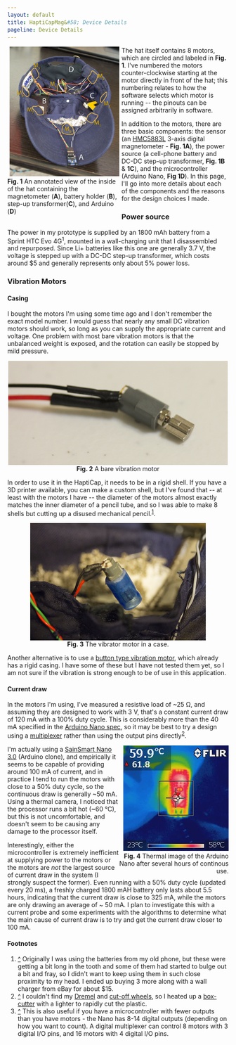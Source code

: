 ```yaml
---
layout: default
title: HaptiCapMag&#58; Device Details
pageline: Device Details
---
```

<div class="img-container" style="float:left; width:260px">
<a href="images/photos/high-res/HaptiCap 019 - Inside View Annotated.png"><img src="images/photos/low-res/HaptiCap LowRes 019 - Inside View Annotated.png" width="250px" hspace="5px"/></a>
<span class="caption" style="width:260px"><b>Fig. 1</b> An annotated view of the inside of the hat containing the
magnetometer (<b>A</b>), battery holder (<b>B</b>), step-up transformer(<b>C</b>), and Arduino (<b>D</b>)</span>
</div>

The hat itself contains 8 motors, which are circled and labeled in <b>Fig. 1</b>. I've numbered the motors counter-clockwise starting at the motor directly in front of the hat; this numbering relates to how the software selects which motor is running -- the pinouts can be assigned arbitrarily in software.

In addition to the motors, there are three basic components: the sensor (an [HMC5883L](https://github.com/pganssle/HMC5883L) 3-axis digital magnetometer - <b>Fig. 1A</b>), the power source (a cell-phone battery and DC-DC step-up transformer, <b>Fig. 1B</b> & <b>1C</b>), and the microcontroller (Arduino Nano, <b>Fig 1D</b>). In this page, I'll go into more details about each of the components and the reasons for the design choices I made.

### Power source
The power in my prototype is supplied by an 1800 mAh battery from a Sprint HTC Evo 4G<sup><a name="fnote1" ref="#ref1">1</a></sup>, mounted in a wall-charging unit that I disassembled and repurposed. Since Li+ batteries like this one are generally 3.7 V, the voltage is stepped up with a DC-DC step-up transformer, which costs around $5 and generally represents only about 5% power loss.

### Vibration Motors

#### Casing
I bought the motors I'm using some time ago and I don't remember the exact model number. I would guess that nearly any small DC vibration motors should work, so long as you can supply the appropriate current and voltage. One problem with most bare vibration motors is that the unbalanced weight is exposed, and the rotation can easily be stopped by mild pressure.

<div class="img-container" align="center">
<a href="images/photos/high-res/HaptiCap 010 - Vibrator Motor Bare.png"><img src="images/photos/low-res/HaptiCap LowRes 010 - Vibrator Motor Bare.png" alt="Bare vibrator motor" width="500px" align="center"/></a><br>
<span class="caption"><b>Fig. 2</b> A bare vibration motor</span>
</div>

In order to use it in the HaptiCap, it needs to be in a rigid shell. If you have a 3D printer available, you can make a custom shell, but I've found that -- at least with the motors I have -- the diameter of the motors almost exactly matches the inner diameter of a pencil tube, and so I was able to make 8 shells but cutting up a disused mechanical pencil.<sup><a name="fnote2" href="#ref2">1</a></sup>.

<div class="img-container" align="center">
<a href="images/photos/high-res/HaptiCap 012 - North Motor Pocket.png"><img src="images/photos/low-res/HaptiCap LowRes 012 - North Motor Pocket.png" alt="Cased vibrator motor" width="400px" align="center"/></a><br>
<span class="caption"><b>Fig. 3</b> The vibrator motor in a case.</span>
</div>

Another alternative is to use a [button type vibration motor](http://www.amazon.com/Diameter-Button-3V-4-5V-CellPhone-Vibrator/dp/B00H4PM1WO), which already has a rigid casing. I have some of these but I have not tested them yet, so I am not sure if the vibration is strong enough to be of use in this application.

#### Current draw
In the motors I'm using, I've measured a resistive load of ~25 Ω, and assuming they are designed to work with 3 V, that's a constant current draw of 120 mA with a 100% duty cycle. This is considerably more than the 40 mA specified in the <a href="http://arduino.cc/en/Main/arduinoBoardNano">Arduino Nano spec</a>, so it may be best to try a design using a [multiplexer](https://www.sparkfun.com/products/9056) rather than using the output pins directly<sup><a name="fnote3" href="#ref3">2</a></sup>. 

<div align="right" class="img-container" style="float:right; width:250px"><img src="images/photos/high-res/HaptiCap 017 - Thermal%20Image%20Arduino.jpg" /><br>
<span class="caption"><b>Fig. 4</b> Thermal image of the Arduino Nano after several hours of continous use.</span>
</div>

I'm actually using a [SainSmart Nano 3.0](http://www.amazon.com/SainSmart-Nano-v3-0-Compatible-Arduino/dp/B00761NDHI/) (Arduino clone), and empirically it seems to be capable of providing around 100 mA of current, and in practice I tend to run the motors with close to a 50% duty cycle, so the continuous draw is generally ~50 mA. Using a thermal camera, I noticed that the processor runs a bit hot (~60 °C), but this is not uncomfortable, and doesn't seem to be causing any damage to the processor itself.

Interestingly, either the microcontroller is extremely inefficient at supplying power to the motors or the motors are *not* the largest source of current draw in the system (I strongly suspect the former). Even running with a 50% duty cycle (updated every 20 ms), a freshly charged 1800 mAH battery only lasts about 5.5 hours, indicating that the current draw is close to 325 mA, while the motors are only drawing an average of ~ 50 mA. I plan to investigate this with a current probe and some experiments with the algorithms to determine what the main cause of current draw is to try and get the current draw closer to 100 mA.

#### Footnotes
<ol class="footnotes">
<li><a href="#fnote1" name="ref1">^</a> Originally I was using the batteries from my old phone, but these were getting a bit long in the tooth and some of them had started to bulge out a bit and fray, so I didn't want to keep using them in such close proximity to my head. I ended up buying 3 more along with a wall charger from eBay for about $15.
<li><a href="#fnote2" name="ref2">^</a> I couldn't find my <a href="https://en.wikipedia.org/wiki/Rotary_tool">Dremel</a> and <a href="https://en.wikipedia.org/wiki/Grinding_wheel#Cut_off_wheels">cut-off wheels</a>, so I heated up a <a href="https://en.wikipedia.org/wiki/Utility_knife">box-cutter</a> with a lighter to rapidly cut the plastic.
<li><a href="#fnote3" name="ref3">^</a> This is also useful if you have a microcontroller with fewer outputs than you have motors - the Nano has 8-14 digital outputs (depending on how you want to count). A digital multiplexer can control 8 motors with 3 digital I/O pins, and 16 motors with 4 digital I/O pins.
</ol>

